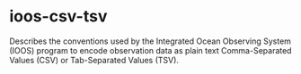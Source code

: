 ioos-csv-tsv
============

Describes the conventions used by the Integrated Ocean Observing System (IOOS) program to encode observation data as plain text Comma-Separated Values (CSV) or Tab-Separated Values (TSV).

